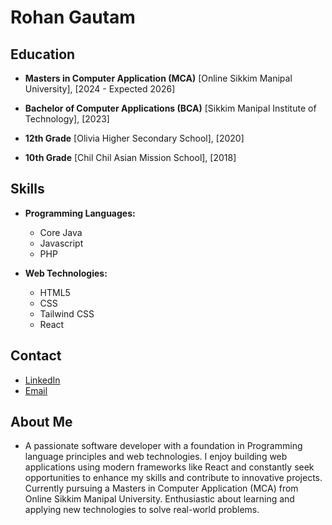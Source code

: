 # Rohan Gautam

## Education
- **Masters in Computer Application (MCA)**
  [Online Sikkim Manipal University], [2024 - Expected 2026]

- **Bachelor of Computer Applications (BCA)**
  [Sikkim Manipal Institute of Technology], [2023]

- **12th Grade**
  [Olivia Higher Secondary School], [2020]

- **10th Grade**
  [Chil Chil Asian Mission School], [2018]

## Skills
- **Programming Languages:**
  - Core Java
  - Javascript
  - PHP

- **Web Technologies:**
  - HTML5
  - CSS
  - Tailwind CSS
  - React

## Contact
- [LinkedIn](https://www.linkedin.com/in/rohan-gautam-a2b77b246/)
- [Email](rohan.gautam650@gmail.com)

## About Me
- A passionate software developer with a foundation in Programming language principles and web technologies. I enjoy building web applications using modern frameworks like React and constantly seek opportunities to enhance my skills and contribute to innovative projects. Currently pursuing a Masters in Computer Application (MCA) from Online Sikkim Manipal University. Enthusiastic about learning and applying new technologies to solve real-world problems.

